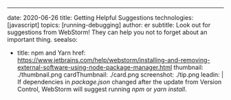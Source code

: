 ---
date: 2020-06-26 title: Getting Helpful Suggestions technologies: [javascript] topics: [running-debugging] author: er subtitle: Look out for suggestions from WebStorm! They can help you not to forget about an important thing. seealso:
- title: npm and Yarn href: https://www.jetbrains.com/help/webstorm/installing-and-removing-external-software-using-node-package-manager.html thumbnail: ./thumbnail.png cardThumbnail: ./card.png screenshot: ./tip.png leadin: | If dependencies in *package.json* changed after the update from Version Control, WebStorm will suggest running *npm* or *yarn install*.
